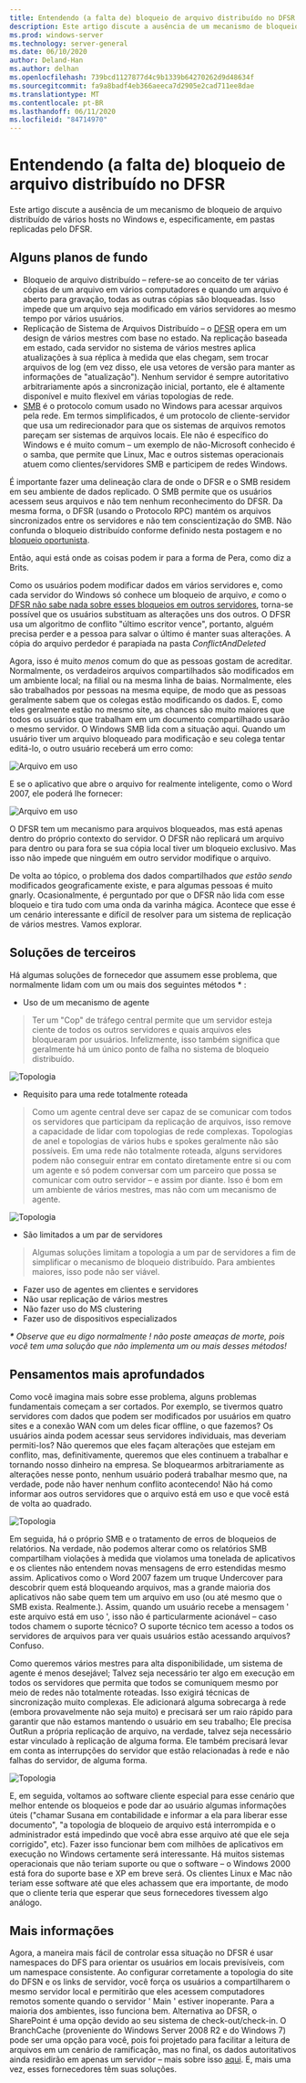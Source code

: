 ```yaml
---
title: Entendendo (a falta de) bloqueio de arquivo distribuído no DFSR
description: Este artigo discute a ausência de um mecanismo de bloqueio de arquivo distribuído de vários hosts no Windows e, especificamente, em pastas replicadas pelo DFSR.
ms.prod: windows-server
ms.technology: server-general
ms.date: 06/10/2020
author: Deland-Han
ms.author: delhan
ms.openlocfilehash: 739bcd1127877d4c9b1339b64270262d9d48634f
ms.sourcegitcommit: fa9a8badf4eb366aeeca7d2905e2cad711ee8dae
ms.translationtype: MT
ms.contentlocale: pt-BR
ms.lasthandoff: 06/11/2020
ms.locfileid: "84714970"
---
```

# <a name="understanding-the-lack-of-distributed-file-locking-in-dfsr"></a>Entendendo (a falta de) bloqueio de arquivo distribuído no DFSR

Este artigo discute a ausência de um mecanismo de bloqueio de arquivo distribuído de vários hosts no Windows e, especificamente, em pastas replicadas pelo DFSR.
  
## <a name="some-background"></a>Alguns planos de fundo

  - Bloqueio de arquivo distribuído – refere-se ao conceito de ter várias cópias de um arquivo em vários computadores e quando um arquivo é aberto para gravação, todas as outras cópias são bloqueadas. Isso impede que um arquivo seja modificado em vários servidores ao mesmo tempo por vários usuários.
  - Replicação de Sistema de Arquivos Distribuído – o [DFSR](/previous-versions/windows/desktop/dfsr/distributed-file-system-replication--dfsr-) opera em um design de vários mestres com base no estado. Na replicação baseada em estado, cada servidor no sistema de vários mestres aplica atualizações à sua réplica à medida que elas chegam, sem trocar arquivos de log (em vez disso, ele usa vetores de versão para manter as informações de "atualização"). Nenhum servidor é sempre autoritativo arbitrariamente após a sincronização inicial, portanto, ele é altamente disponível e muito flexível em várias topologias de rede.
  - [SMB](/openspecs/windows_protocols/ms-smb/f210069c-7086-4dc2-885e-861d837df688) é o protocolo comum usado no Windows para acessar arquivos pela rede. Em termos simplificados, é um protocolo de cliente-servidor que usa um redirecionador para que os sistemas de arquivos remotos pareçam ser sistemas de arquivos locais. Ele não é específico do Windows e é muito comum – um exemplo de não-Microsoft conhecido é o samba, que permite que Linux, Mac e outros sistemas operacionais atuem como clientes/servidores SMB e participem de redes Windows.

  
É importante fazer uma delineação clara de onde o DFSR e o SMB residem em seu ambiente de dados replicado. O SMB permite que os usuários acessem seus arquivos e não tem nenhum reconhecimento do DFSR. Da mesma forma, o DFSR (usando o Protocolo RPC) mantém os arquivos sincronizados entre os servidores e não tem conscientização do SMB. Não confunda o bloqueio distribuído conforme definido nesta postagem e no [bloqueio oportunista](/windows/win32/fileio/opportunistic-locks).  
  
Então, aqui está onde as coisas podem ir para a forma de Pera, como diz a Brits.  
  
Como os usuários podem modificar dados em vários servidores e, como cada servidor do Windows só conhece um bloqueio de arquivo, *e* como o [DFSR não sabe nada sobre esses bloqueios em outros servidores](/previous-versions/windows/it-pro/windows-server-2003/cc773238(v=ws.10)), torna-se possível que os usuários substituam as alterações uns dos outros. O DFSR usa um algoritmo de conflito "último escritor vence", portanto, alguém precisa perder e a pessoa para salvar o último é manter suas alterações. A cópia do arquivo perdedor é parapiada na pasta *ConflictAndDeleted*  
  
Agora, isso é muito *menos* comum do que as pessoas gostam de acreditar. Normalmente, os verdadeiros arquivos compartilhados são modificados em um ambiente local; na filial ou na mesma linha de baias. Normalmente, eles são trabalhados por pessoas na mesma equipe, de modo que as pessoas geralmente sabem que os colegas estão modificando os dados. E, como eles geralmente estão no mesmo site, as chances são muito maiores que todos os usuários que trabalham em um documento compartilhado usarão o mesmo servidor. O Windows SMB lida com a situação aqui. Quando um usuário tiver um arquivo bloqueado para modificação e seu colega tentar editá-lo, o outro usuário receberá um erro como:  
  
![Arquivo em uso](./media/understanding-the-lack-of-distributed-file-locking-in-dfsr/1.jpg)
  
E se o aplicativo que abre o arquivo for realmente inteligente, como o Word 2007, ele poderá lhe fornecer:  
  
![Arquivo em uso](./media/understanding-the-lack-of-distributed-file-locking-in-dfsr/2.jpg) 
  
O DFSR tem um mecanismo para arquivos bloqueados, mas está apenas dentro do próprio contexto do servidor. O DFSR não replicará um arquivo para dentro ou para fora se sua cópia local tiver um bloqueio exclusivo. Mas isso não impede que ninguém em outro servidor modifique o arquivo.  
  
De volta ao tópico, o problema dos dados compartilhados *que estão sendo* modificados geograficamente existe, e para algumas pessoas é muito gnarly. Ocasionalmente, é perguntado por que o DFSR não lida com esse bloqueio e tira tudo com uma onda da varinha mágica. Acontece que esse é um cenário interessante e difícil de resolver para um sistema de replicação de vários mestres. Vamos explorar.  
  
## <a name="third-party-solutions"></a>Soluções de terceiros
  
Há algumas soluções de fornecedor que assumem esse problema, que normalmente lidam com um ou mais dos seguintes métodos \* :  

  - Uso de um mecanismo de agente

> Ter um "Cop" de tráfego central permite que um servidor esteja ciente de todos os outros servidores e quais arquivos eles bloquearam por usuários. Infelizmente, isso também significa que geralmente há um único ponto de falha no sistema de bloqueio distribuído.

![Topologia](./media/understanding-the-lack-of-distributed-file-locking-in-dfsr/3.png) 

  - Requisito para uma rede totalmente roteada

> Como um agente central deve ser capaz de se comunicar com todos os servidores que participam da replicação de arquivos, isso remove a capacidade de lidar com topologias de rede complexas. Topologias de anel e topologias de vários hubs e spokes geralmente não são possíveis. Em uma rede não totalmente roteada, alguns servidores podem não conseguir entrar em contato diretamente entre si ou com um agente e só podem conversar com um parceiro que possa se comunicar com outro servidor – e assim por diante. Isso é bom em um ambiente de vários mestres, mas não com um mecanismo de agente.

![Topologia](./media/understanding-the-lack-of-distributed-file-locking-in-dfsr/4.png)

  - São limitados a um par de servidores

> Algumas soluções limitam a topologia a um par de servidores a fim de simplificar o mecanismo de bloqueio distribuído. Para ambientes maiores, isso pode não ser viável.

  - Fazer uso de agentes em clientes e servidores
  - Não usar replicação de vários mestres
  - Não fazer uso do MS clustering
  - Fazer uso de dispositivos especializados

  
***\*** Observe que eu digo normalmente \! não poste ameaças de morte, pois você tem uma solução que não implementa um ou mais desses métodos\!*  
  
## <a name="deeper-thoughts"></a>Pensamentos mais aprofundados  
  
Como você imagina mais sobre esse problema, alguns problemas fundamentais começam a ser cortados. Por exemplo, se tivermos quatro servidores com dados que podem ser modificados por usuários em quatro sites e a conexão WAN com um deles ficar offline, o que fazemos? Os usuários ainda podem acessar seus servidores individuais, mas deveriam permiti-los? Não queremos que eles façam alterações que estejam em conflito, mas, definitivamente, queremos que eles continuem a trabalhar e tornando nosso dinheiro na empresa. Se bloquearmos arbitrariamente as alterações nesse ponto, nenhum usuário poderá trabalhar mesmo que, na verdade, pode não haver nenhum conflito acontecendo\! Não há como informar aos outros servidores que o arquivo está em uso e que você está de volta ao quadrado.  
  
![Topologia](./media/understanding-the-lack-of-distributed-file-locking-in-dfsr/5.png)
  
Em seguida, há o próprio SMB e o tratamento de erros de bloqueios de relatórios. Na verdade, não podemos alterar como os relatórios SMB compartilham violações à medida que violamos uma tonelada de aplicativos e os clientes não entendem novas mensagens de erro estendidas mesmo assim. Aplicativos como o Word 2007 fazem um truque Undercover para descobrir quem está bloqueando arquivos, mas a grande maioria dos aplicativos não sabe quem tem um arquivo em uso (ou até mesmo que o SMB exista. Realmente.). Assim, quando um usuário recebe a mensagem ' este arquivo está em uso ', isso não é particularmente acionável – caso todos chamem o suporte técnico? O suporte técnico tem acesso a todos os servidores de arquivos para ver quais usuários estão acessando arquivos? Confuso.  
  
Como queremos vários mestres para alta disponibilidade, um sistema de agente é menos desejável; Talvez seja necessário ter algo em execução em todos os servidores que permita que todos se comuniquem mesmo por meio de redes não totalmente roteadas. Isso exigirá técnicas de sincronização muito complexas. Ele adicionará alguma sobrecarga à rede (embora provavelmente não seja muito) e precisará ser um raio rápido para garantir que não estamos mantendo o usuário em seu trabalho; Ele precisa OutRun a própria replicação de arquivo, na verdade, talvez seja necessário estar vinculado à replicação de alguma forma. Ele também precisará levar em conta as interrupções do servidor que estão relacionadas à rede e não falhas do servidor, de alguma forma.  

![Topologia](./media/understanding-the-lack-of-distributed-file-locking-in-dfsr/6.png)
  
E, em seguida, voltamos ao software cliente especial para esse cenário que melhor entende os bloqueios e pode dar ao usuário algumas informações úteis ("chamar Susana em contabilidade e informar a ela para liberar esse documento", "a topologia de bloqueio de arquivo está interrompida e o administrador está impedindo que você abra esse arquivo até que ele seja corrigido", etc). Fazer isso funcionar bem com milhões de aplicativos em execução no Windows certamente será interessante. Há muitos sistemas operacionais que não teriam suporte ou que o software – o Windows 2000 está fora do suporte base e XP em breve será. Os clientes Linux e Mac não teriam esse software até que eles achassem que era importante, de modo que o cliente teria que esperar que seus fornecedores tivessem algo análogo.  
  
## <a name="more-inforamtion"></a>Mais informações
  
Agora, a maneira mais fácil de controlar essa situação no DFSR é usar namespaces do DFS para orientar os usuários em locais previsíveis, com um namespace consistente. Ao configurar corretamente a topologia do site do DFSN e os links de servidor, você força os usuários a compartilharem o mesmo servidor local e permitirão que eles acessem computadores remotos somente quando o servidor ' Main ' estiver inoperante. Para a maioria dos ambientes, isso funciona bem. Alternativa ao DFSR, o SharePoint é uma opção devido ao seu sistema de check-out/check-in. O BranchCache (proveniente do Windows Server 2008 R2 e do Windows 7) pode ser uma opção para você, pois foi projetado para facilitar a leitura de arquivos em um cenário de ramificação, mas no final, os dados autoritativos ainda residirão em apenas um servidor – mais sobre isso [aqui](/previous-versions/windows/it-pro/windows-server-2012-R2-and-2012/jj127252(v=ws.11)). E, mais uma vez, esses fornecedores têm suas soluções.

